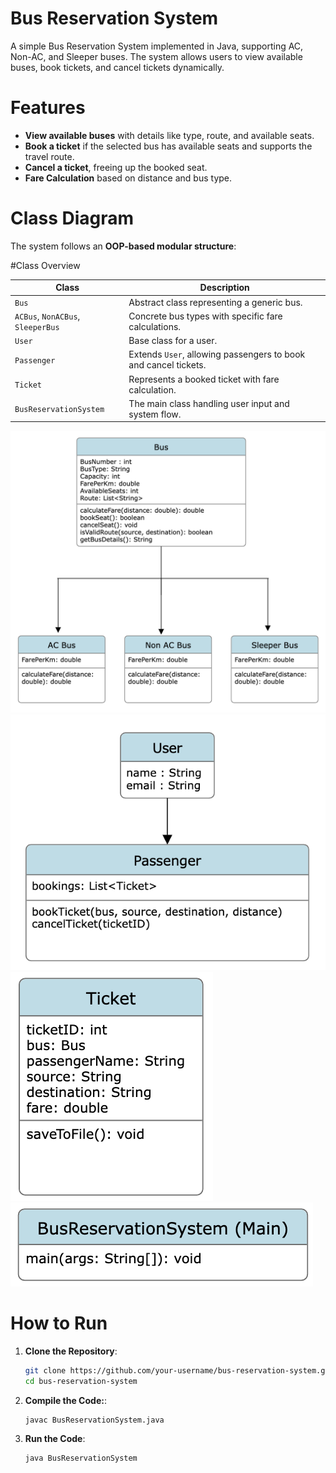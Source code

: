 # Bus Reservation System

A simple Bus Reservation System implemented in Java, supporting AC, Non-AC, and Sleeper buses. 
The system allows users to view available buses, book tickets, and cancel tickets dynamically.

# Features
- **View available buses** with details like type, route, and available seats.
- **Book a ticket** if the selected bus has available seats and supports the travel route.
- **Cancel a ticket**, freeing up the booked seat.
- **Fare Calculation** based on distance and bus type.

# Class Diagram
The system follows an **OOP-based modular structure**:



#Class Overview

| Class | Description |
|--------|-------------|
| `Bus` | Abstract class representing a generic bus. |
| `ACBus`, `NonACBus`, `SleeperBus` | Concrete bus types with specific fare calculations. |
| `User` | Base class for a user. |
| `Passenger` | Extends `User`, allowing passengers to book and cancel tickets. |
| `Ticket` | Represents a booked ticket with fare calculation. |
| `BusReservationSystem` | The main class handling user input and system flow. |

![alt text](https://github.com/igargaditya/Bus_Reservation/blob/main/img4.png?raw=true)
![alt text](https://github.com/igargaditya/Bus_Reservation/blob/main/img3.png?raw=true)
![alt text](https://github.com/igargaditya/Bus_Reservation/blob/main/img2.png?raw=true)
![alt text](https://github.com/igargaditya/Bus_Reservation/blob/main/img1.png?raw=true)



# How to Run
1. **Clone the Repository**:
   ```sh
   git clone https://github.com/your-username/bus-reservation-system.git
   cd bus-reservation-system
2. **Compile the Code:**:
   ```sh
   javac BusReservationSystem.java

3. **Run the Code**:
   ```sh
   java BusReservationSystem
   
